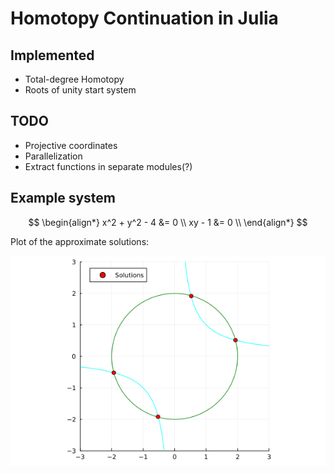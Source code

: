 # Homotopy Continuation in Julia

## Implemented

- Total-degree Homotopy
- Roots of unity start system

## TODO

- Projective coordinates
- Parallelization
- Extract functions in separate modules(?)

## Example system

$$
\begin{align*}
x^2 + y^2 - 4 &= 0 \\
xy - 1 &= 0 \\
\end{align*}
$$

Plot of the approximate solutions:

![](solutions.png)
